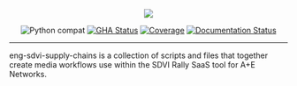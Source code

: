 <div align="center">
  <img src="https://s3.amazonaws.com/ae-eng-us-media-elevate-static-content-test-01/Current_Logos/Media_Elevate.png">
</div>

<div align="center">

![Python compat](https://img.shields.io/badge/%3E=python-3.11-blue.svg)
[![GHA Status](https://github.com/GIT_USERNAME/GIT_REPONAME/actions/workflows/tests.yaml/badge.svg?branch=main)](https://github.com/GIT_USERNAME/GIT_REPONAME/actions?query=workflow%3Atests)
[![Coverage](https://codecov.io/github/GIT_USERNAME/GIT_REPONAME/coverage.svg?branch=main)](https://codecov.io/github/GIT_USERNAME/GIT_REPONAME?branch=main)
[![Documentation Status](https://readthedocs.org/projects/GIT_REPONAME/badge/?version=latest)](https://GIT_REPONAME.readthedocs.io/en/latest/?badge=latest)

</div>

---

eng-sdvi-supply-chains is a collection of scripts and files that together create media workflows use within the SDVI Rally SaaS tool for A+E Networks. 

